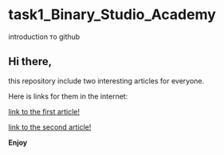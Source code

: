 # task1_Binary_Studio_Academy
introduction то github

## Hi there, 
this repository include two interesting articles for everyone. 

Here is links for them in the internet:

[link to the first article!](https://lifehacker.ru/2017/04/12/failure-and-success/)

[link to the second article!](https://lifehacker.ru/2017/05/16/why-americans-smile-so-much/)

**Enjoy**
